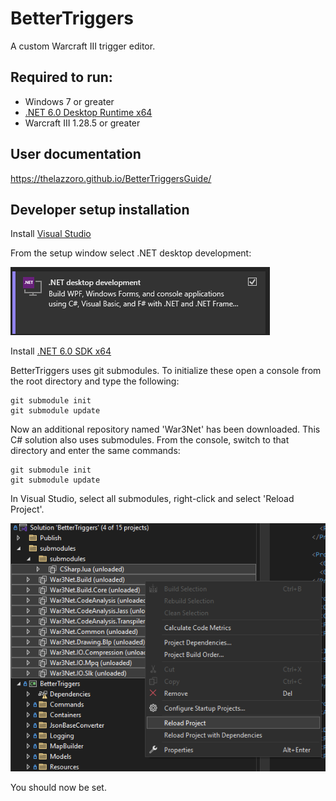 # BetterTriggers
A custom Warcraft III trigger editor.

## Required to run:
- Windows 7 or greater
- [.NET 6.0 Desktop Runtime x64](https://dotnet.microsoft.com/en-us/download/dotnet/thank-you/runtime-desktop-6.0.24-windows-x64-installer)
- Warcraft III 1.28.5 or greater

## User documentation
https://thelazzoro.github.io/BetterTriggersGuide/

## Developer setup installation
Install [Visual Studio](https://visualstudio.microsoft.com/)

From the setup window select .NET desktop development:

![alt text](image.png)

Install [.NET 6.0 SDK x64](https://dotnet.microsoft.com/en-us/download/dotnet/thank-you/sdk-6.0.428-windows-x64-installer)


BetterTriggers uses git submodules. To initialize these open a console from the root directory and type the following:

```
git submodule init
git submodule update
```

Now an additional repository named 'War3Net' has been downloaded. This C# solution also uses submodules. From the console, switch to that directory and enter the same commands:
```
git submodule init
git submodule update
```

In Visual Studio, select all submodules, right-click and select 'Reload Project'. 

![alt text](image-1.png)

You should now be set.